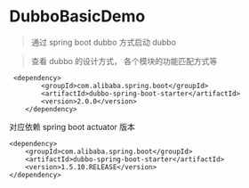 # DubboBasicDemo

> 通过 spring boot dubbo 方式启动 dubbo

> 查看 dubbo  的设计方式， 各个模块的功能匹配方式等

```
 <dependency>
        <groupId>com.alibaba.spring.boot</groupId>
        <artifactId>dubbo-spring-boot-starter</artifactId>
        <version>2.0.0</version>
    </dependency>
```

对应依赖 spring boot actuator 版本
```maven
<dependency>
    <groupId>com.alibaba.spring.boot</groupId>
    <artifactId>dubbo-spring-boot-starter</artifactId>
    <version>1.5.10.RELEASE</version>
</dependency>
```
